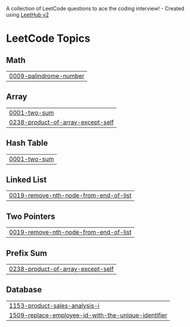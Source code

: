 A collection of LeetCode questions to ace the coding interview! - Created using [LeetHub v2](https://github.com/arunbhardwaj/LeetHub-2.0)
<!---LeetCode Topics Start-->
# LeetCode Topics
## Math
|  |
| ------- |
| [0009-palindrome-number](https://github.com/haroharsh/Leetcode-Solutions/tree/master/0009-palindrome-number) |
## Array
|  |
| ------- |
| [0001-two-sum](https://github.com/haroharsh/Leetcode-Solutions/tree/master/0001-two-sum) |
| [0238-product-of-array-except-self](https://github.com/haroharsh/Leetcode-Solutions/tree/master/0238-product-of-array-except-self) |
## Hash Table
|  |
| ------- |
| [0001-two-sum](https://github.com/haroharsh/Leetcode-Solutions/tree/master/0001-two-sum) |
## Linked List
|  |
| ------- |
| [0019-remove-nth-node-from-end-of-list](https://github.com/haroharsh/Leetcode-Solutions/tree/master/0019-remove-nth-node-from-end-of-list) |
## Two Pointers
|  |
| ------- |
| [0019-remove-nth-node-from-end-of-list](https://github.com/haroharsh/Leetcode-Solutions/tree/master/0019-remove-nth-node-from-end-of-list) |
## Prefix Sum
|  |
| ------- |
| [0238-product-of-array-except-self](https://github.com/haroharsh/Leetcode-Solutions/tree/master/0238-product-of-array-except-self) |
## Database
|  |
| ------- |
| [1153-product-sales-analysis-i](https://github.com/haroharsh/Leetcode-Solutions/tree/master/1153-product-sales-analysis-i) |
| [1509-replace-employee-id-with-the-unique-identifier](https://github.com/haroharsh/Leetcode-Solutions/tree/master/1509-replace-employee-id-with-the-unique-identifier) |
<!---LeetCode Topics End-->